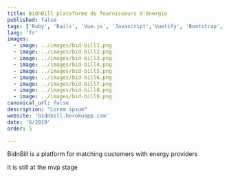 ```yaml
---
title: BidnBill plateforme de fournisseurs d'énergie
published: false
tags: ['Ruby', 'Rails', 'Vue.js', 'Javascript','Vuetify', 'Bootstrap', 'HTML', 'CSS', 'Heroku', 'Postgres']
lang: 'fr'
images:
  - image: ../images/bid-bill1.png
  - image: ../images/bid-bill2.png
  - image: ../images/bid-bill3.png
  - image: ../images/bid-bill4.png
  - image: ../images/bid-bill5.png
  - image: ../images/bid-bill6.png
  - image: ../images/bid-bill7.png
  - image: ../images/bid-bill8.png
  - image: ../images/bid-bill9.png
canonical_url: false
description: "Lorem ipsum"
website: 'bidnbill.herokuapp.com'
date: '6/2019'
order: 5

---
```


BidnBill is a platform for matching customers with energy providers

It is still at the mvp stage
